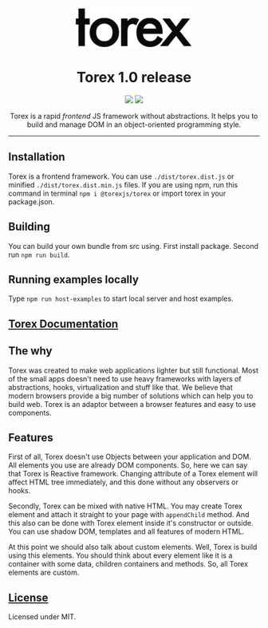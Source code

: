 <p align="center"> <img src="https://github.com/nicoth-in/torex/raw/master/content/Logo.png" height="80px"> </p>
<h1 align="center">Torex 1.0 release</h1>
<p align="center"><a href="https://github.com/nicoth-in/torex/blob/master/LICENSE.md"><img src="https://img.shields.io/badge/license-MIT-blue.svg"></a> <a href="https://circleci.com/gh/nicoth-in/torex/tree/master"><img src="https://circleci.com/gh/nicoth-in/torex/tree/master.svg?style=shield"></a></p>

<p align="center">Torex is a rapid <i>frontend</i> JS framework without abstractions. It helps you to build and manage DOM in an object-oriented programming style.</p>
<hr>

## Installation

Torex is a frontend framework. You can use `./dist/torex.dist.js` or minified `./dist/torex.dist.min.js` files.
If you are using npm, run this command in terminal `npm i @torexjs/torex` or import torex in your package.json.

## Building

You can build your own bundle from src using.
First install package. Second run `npm run build`.

## Running examples locally

Type `npm run host-examples` to start local server and host examples.

## [Torex Documentation](https://github.com/nicoth-in/torex-docs)

## The why

Torex was created to make web applications lighter but still functional. Most of the small apps doesn't need to use heavy frameworks with layers of abstractions, hooks, virtualization and stuff like that. We believe that modern browsers provide a big number of solutions which can help you to build web. Torex is an adaptor between a browser features and easy to use components.

## Features

First of all, Torex doesn't use Objects between your application and DOM. All elements you use are already DOM components. So, here we can say that Torex is Reactive framework. Changing attribute of a Torex element will affect HTML tree immediately, and this done without any observers or hooks.

Secondly, Torex can be mixed with native HTML. You may create Torex element and attach it straight to your page with `appendChild` method. And this also can be done with Torex element inside it's constructor or outside. You can use shadow DOM, templates and all features of modern HTML.

At this point we should also talk about custom elements. Well, Torex is build using this elements. You should think about every element like it is a container with some data, children containers and methods. So, all Torex elements are custom.

## [License](/LICENSE.md)

Licensed under MIT.
